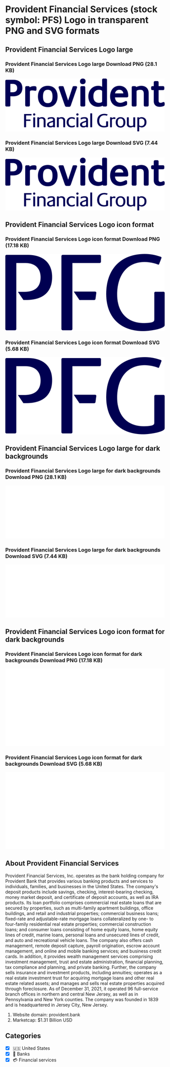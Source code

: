 # Provident Financial Services (stock symbol: PFS) Logo in transparent PNG and SVG formats

## Provident Financial Services Logo large

### Provident Financial Services Logo large Download PNG (28.1 KB)

![Provident Financial Services Logo large Download PNG (28.1 KB)](/img/orig/PFS_BIG-5d2e2dc9.png)

### Provident Financial Services Logo large Download SVG (7.44 KB)

![Provident Financial Services Logo large Download SVG (7.44 KB)](/img/orig/PFS_BIG-c6d43379.svg)

## Provident Financial Services Logo icon format

### Provident Financial Services Logo icon format Download PNG (17.18 KB)

![Provident Financial Services Logo icon format Download PNG (17.18 KB)](/img/orig/PFS-d16b528a.png)

### Provident Financial Services Logo icon format Download SVG (5.68 KB)

![Provident Financial Services Logo icon format Download SVG (5.68 KB)](/img/orig/PFS-c42fb0af.svg)

## Provident Financial Services Logo large for dark backgrounds

### Provident Financial Services Logo large for dark backgrounds Download PNG (28.1 KB)

![Provident Financial Services Logo large for dark backgrounds Download PNG (28.1 KB)](/img/orig/PFS_BIG.D-f6709102.png)

### Provident Financial Services Logo large for dark backgrounds Download SVG (7.44 KB)

![Provident Financial Services Logo large for dark backgrounds Download SVG (7.44 KB)](/img/orig/PFS_BIG.D-dd6d0413.svg)

## Provident Financial Services Logo icon format for dark backgrounds

### Provident Financial Services Logo icon format for dark backgrounds Download PNG (17.18 KB)

![Provident Financial Services Logo icon format for dark backgrounds Download PNG (17.18 KB)](/img/orig/PFS.D-059e9581.png)

### Provident Financial Services Logo icon format for dark backgrounds Download SVG (5.68 KB)

![Provident Financial Services Logo icon format for dark backgrounds Download SVG (5.68 KB)](/img/orig/PFS.D-824a62c5.svg)

## About Provident Financial Services

Provident Financial Services, Inc. operates as the bank holding company for Provident Bank that provides various banking products and services to individuals, families, and businesses in the United States. The company's deposit products include savings, checking, interest-bearing checking, money market deposit, and certificate of deposit accounts, as well as IRA products. Its loan portfolio comprises commercial real estate loans that are secured by properties, such as multi-family apartment buildings, office buildings, and retail and industrial properties; commercial business loans; fixed-rate and adjustable-rate mortgage loans collateralized by one- to four-family residential real estate properties; commercial construction loans; and consumer loans consisting of home equity loans, home equity lines of credit, marine loans, personal loans and unsecured lines of credit, and auto and recreational vehicle loans. The company also offers cash management, remote deposit capture, payroll origination, escrow account management, and online and mobile banking services; and business credit cards. In addition, it provides wealth management services comprising investment management, trust and estate administration, financial planning, tax compliance and planning, and private banking. Further, the company sells insurance and investment products, including annuities; operates as a real estate investment trust for acquiring mortgage loans and other real estate related assets; and manages and sells real estate properties acquired through foreclosure. As of December 31, 2021, it operated 96 full-service branch offices in northern and central New Jersey, as well as in Pennsylvania and New York counties. The company was founded in 1839 and is headquartered in Jersey City, New Jersey.

1. Website domain: provident.bank
2. Marketcap: $1.31 Billion USD


## Categories
- [x] 🇺🇸 United States
- [x] 🏦 Banks
- [x] 💳 Financial services
